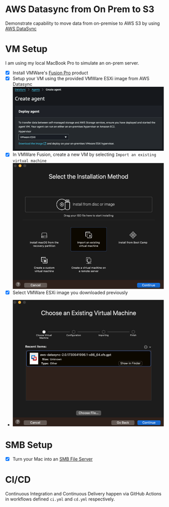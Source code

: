 # AWS Datasync from On Prem to S3

Demonstrate capability to move data from on-premise to AWS S3 by using [AWS DataSync](https://docs.aws.amazon.com/datasync/latest/userguide/what-is-datasync.html)

# VM Setup
I am using my local MacBook Pro to simulate an on-prem server.
- [x] Install VMWare's [Fusion Pro](https://blogs.vmware.com/teamfusion/2024/05/fusion-pro-now-available-free-for-personal-use.html) product
- [x] Setup your VM using the provided VMWare ESXi image from AWS Datasync ![Image](./assets/vmware_image.png)
- [x] In VMWare Fusion, create a new VM by selecting `Import an existing virtual machine` ![Import an Existing Machine](./assets/import.png) 
- [x] Select VMWare ESXi image you downloaded previously 
- ![image](./assets/image.png)

# SMB Setup
- [x] Turn your Mac into an [SMB File Server](https://www.youtube.com/watch?v=FvVZN2WcPhc)

# CI/CD
Continuous Integration and Continuous Delivery happen via GitHub Actions in workflows defined `ci.yml` and `cd.yml` respectively.
